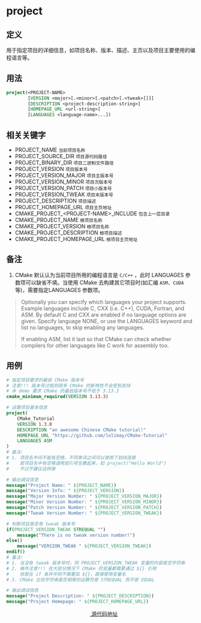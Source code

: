 # project
## 定义
用于指定项目的详细信息，如项目名称、版本、描述、主页以及项目主要使用的编程语言等。
## 用法
````cmake
project(<PROJECT-NAME>
        [VERSION <major>[.<minor>[.<patch>[.<tweak>]]]]
        [DESCRIPTION <project-description-string>]
        [HOMEPAGE_URL <url-string>]
        [LANGUAGES <language-name>...])
````
## 相关关键字
- PROJECT_NAME `当前项目名称`
- PROJECT_SOURCE_DIR `项目源代码路径`
- PROJECT_BINARY_DIR `项目二进制文件路径`
- PROJECT_VERSION `项目版本号`
- PROJECT_VERSION_MAJOR `项目主版本号`
- PROJECT_VERSION_MINOR `项目次版本号`
- PROJECT_VERSION_PATCH `项目小版本号`
- PROJECT_VERSION_TWEAK `项目末版本号`
- PROJECT_DESCRIPTION `项目描述`
- PROJECT_HOMEPAGE_URL `项目主页地址`
- CMAKE_PROJECT_\<PROJECT-NAME\>_INCLUDE `包含上一层目录`
- CMAKE_PROJECT_NAME `根项目名称`
- CMAKE_PROJECT_VERSION `根项目名称`
- CMAKE_PROJECT_DESCRIPTION `根项目描述`
- CMAKE_PROJECT_HOMEPAGE_URL `根项目主页地址`

## 备注
1. CMake 默认认为当前项目所用的编程语言是 `C/C++` ，此时 LANGUAGES 参数项可以缺省不填。当使用 CMake 去构建其它项目时(如汇编 `ASM`、`CUDA` 等)，需要指定LANGUAGES 参数项。

> Optionally you can specify which languages your project supports. Example languages include C, CXX (i.e. C++), CUDA, Fortran, and ASM. By default C and CXX are enabled if no language options are given. Specify language NONE, or use the LANGUAGES keyword and list no languages, to skip enabling any languages.
>
> If enabling ASM, list it last so that CMake can check whether compilers for other languages like C work for assembly too.

## 用例
````cmake
# 指定项目要求的最低 CMake 版本号
# 注意!!! 版本号过低则很多 CMake 的新特性不会受到支持
# 本 demo 要求 CMake 的最低版本号不低于 3.13.3
cmake_minimum_required(VERSION 3.13.3)

# 设置项目基本信息
project(
    CMake_Tutorial
    VERSION 1.3.0
    DESCRIPTION "an awesome Chinese CMake tutorial!"
    HOMEPAGE_URL "https://github.com/lolimay/CMake-Tutorial"
    LANGUAGES ASM                                                                                                                                                                                                                                               
)
# 备注:
# 1. 项目名中间不能有空格，不同单词之间可以使用下划线连接
#    若项目名中有空格请用双引号包裹起来，如 project("Hello World")
#    不过不建议这样做

# 输出调试信息
message("Project Name: " ${PROJECT_NAME})
message("Version Info: " ${PROJECT_VERSION})
message("Major Version Number: " ${PROJECT_VERSION_MAJOR})
message("Minor Version Number: " ${PROJECT_VERSION_MINOR})
message("Patch Version Number: " ${PROJECT_VERSION_PATCH})
message("Tweak Version Number: " ${PROJECT_VERSION_TWEAK})

# 判断项目是否有 tweak 版本号
if(PROJECT_VERSION_TWEAK STREQUAL "")
    message("There is no tweak version number!")
else()
    message("VERSION_TWEAK " ${PROJECT_VERSION_TWEAK})
endif()
# 备注:
# 1. 当没有 tweak 版本号时，则 PROJECT_VERSION_TWEAK 变量的内容是空字符串
# 2. 格外注意!!! 在大部分情况下 CMake 的变量都需要通过 ${} 引用
#    但是在 if 条件中则不需要加 ${}，直接使用变量名
# 3. CMake 比较字符串是否相等的运算符是 STREQUAL 而不是 EQUAL

# 输出调试信息
message("Project Description: " ${PROJECT_DESCRIPTION})
message("Project Homepage: " ${PROJECT_HOMEPAGE_URL})
````

<p align="center"><a href="https://github.com/lolimay/CMake-Tutorial/blob/master/demos/directives/project_1/CMakeLists.txt"><img src="https://github.com/favicon.ico" height="16"> 源代码地址</a></p>